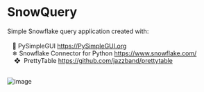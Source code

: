 # SnowQuery
Simple Snowflake query application created with: <br>
<br>
&nbsp;&nbsp;&nbsp;🐍 PySimpleGUI https://PySimpleGUI.org <br>
&nbsp;&nbsp;&nbsp;❄ Snowflake Connector for Python https://www.snowflake.com/ <br>
&nbsp;&nbsp;&nbsp;&nbsp;❖&nbsp;&nbsp;PrettyTable https://github.com/jazzband/prettytable <br>
<br>

![image](https://user-images.githubusercontent.com/11447810/190705717-f3d06d3d-15f9-4639-9481-c3a33f4fb433.png)
